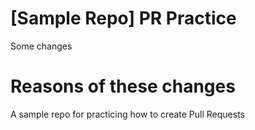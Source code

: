 # [Sample Repo] PR Practice
Some changes
# Reasons of these changes
A sample repo for practicing how to create Pull Requests
